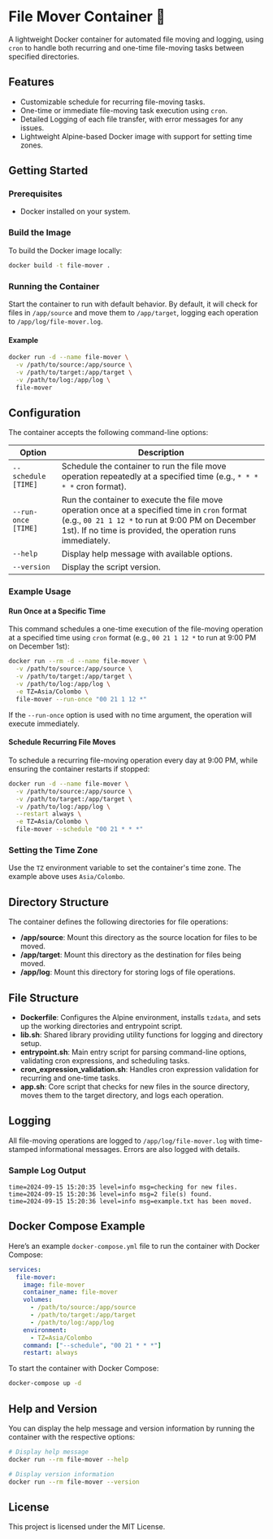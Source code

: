 # File Mover Container 📁

A lightweight Docker container for automated file moving and logging, using `cron` to handle both recurring and one-time file-moving tasks between specified directories.

## Features

- Customizable schedule for recurring file-moving tasks.
- One-time or immediate file-moving task execution using `cron`.
- Detailed Logging of each file transfer, with error messages for any issues.
- Lightweight Alpine-based Docker image with support for setting time zones.

## Getting Started

### Prerequisites

- Docker installed on your system.

### Build the Image

To build the Docker image locally:

```bash
docker build -t file-mover .
```

### Running the Container

Start the container to run with default behavior. By default, it will check for files in `/app/source` and move them to `/app/target`, logging each operation to `/app/log/file-mover.log`.

#### Example

```bash
docker run -d --name file-mover \
  -v /path/to/source:/app/source \
  -v /path/to/target:/app/target \
  -v /path/to/log:/app/log \
  file-mover
```

## Configuration

The container accepts the following command-line options:

| Option              | Description                                                                 |
|---------------------|-----------------------------------------------------------------------------|
| `--schedule [TIME]` | Schedule the container to run the file move operation repeatedly at a specified time (e.g., `* * * * *` cron format). |
| `--run-once [TIME]` | Run the container to execute the file move operation once at a specified time in `cron` format (e.g., `00 21 1 12 *` to run at 9:00 PM on December 1st). If no time is provided, the operation runs immediately. |
| `--help`            | Display help message with available options.                                |
| `--version`         | Display the script version.                                                 |

### Example Usage

#### Run Once at a Specific Time

This command schedules a one-time execution of the file-moving operation at a specified time using `cron` format (e.g., `00 21 1 12 *` to run at 9:00 PM on December 1st):

```bash
docker run --rm -d --name file-mover \
  -v /path/to/source:/app/source \
  -v /path/to/target:/app/target \
  -v /path/to/log:/app/log \
  -e TZ=Asia/Colombo \
  file-mover --run-once "00 21 1 12 *"
```

If the `--run-once` option is used with no time argument, the operation will execute immediately.

#### Schedule Recurring File Moves

To schedule a recurring file-moving operation every day at 9:00 PM, while ensuring the container restarts if stopped:

```bash
docker run -d --name file-mover \
  -v /path/to/source:/app/source \
  -v /path/to/target:/app/target \
  -v /path/to/log:/app/log \
  --restart always \
  -e TZ=Asia/Colombo \
  file-mover --schedule "00 21 * * *"
```

### Setting the Time Zone

Use the `TZ` environment variable to set the container's time zone. The example above uses `Asia/Colombo`. 

## Directory Structure

The container defines the following directories for file operations:

- **/app/source**: Mount this directory as the source location for files to be moved.
- **/app/target**: Mount this directory as the destination for files being moved.
- **/app/log**: Mount this directory for storing logs of file operations.

## File Structure

- **Dockerfile**: Configures the Alpine environment, installs `tzdata`, and sets up the working directories and entrypoint script.
- **lib.sh**: Shared library providing utility functions for logging and directory setup.
- **entrypoint.sh**: Main entry script for parsing command-line options, validating cron expressions, and scheduling tasks.
- **cron_expression_validation.sh**: Handles cron expression validation for recurring and one-time tasks.
- **app.sh**: Core script that checks for new files in the source directory, moves them to the target directory, and logs each operation.

## Logging

All file-moving operations are logged to `/app/log/file-mover.log` with time-stamped informational messages. Errors are also logged with details.

### Sample Log Output

```
time=2024-09-15 15:20:35 level=info msg=checking for new files.
time=2024-09-15 15:20:36 level=info msg=2 file(s) found.
time=2024-09-15 15:20:36 level=info msg=example.txt has been moved.
```

## Docker Compose Example

Here’s an example `docker-compose.yml` file to run the container with Docker Compose:

```yaml
services:
  file-mover:
    image: file-mover
    container_name: file-mover
    volumes:
      - /path/to/source:/app/source
      - /path/to/target:/app/target
      - /path/to/log:/app/log
    environment:
      - TZ=Asia/Colombo
    command: ["--schedule", "00 21 * * *"]
    restart: always
```

To start the container with Docker Compose:

```bash
docker-compose up -d
```

## Help and Version

You can display the help message and version information by running the container with the respective options:

```bash
# Display help message
docker run --rm file-mover --help

# Display version information
docker run --rm file-mover --version
```

## License

This project is licensed under the MIT License.